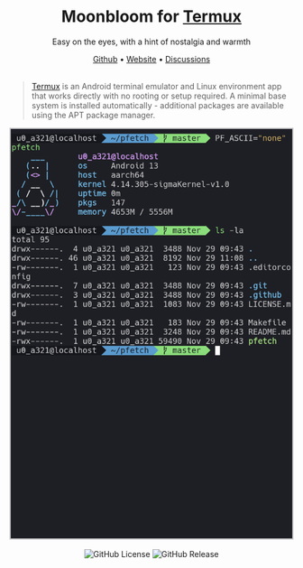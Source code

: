 <div align="center">
  <h1>Moonbloom for <a href="https://termux.dev/en/">Termux</a></h1>
  <p>Easy on the eyes, with a hint of nostalgia and warmth</p>
  <span><a href="https://github.com/moonbloom-theme/moonbloom">Github</a> • <a href="https://moonbloom.teplostanski.dev">Website</a> • <a href="https://github.com/orgs/moonbloom-theme/discussions">Discussions</a></span>
</div>

<br/>

> [Termux](https://termux.dev/en/) is an Android terminal emulator and Linux environment app that works directly with no rooting or setup required. A minimal base system is installed automatically - additional packages are available using the APT package manager.

![Screen](./screenshot2.png)

<p align="center">
        <img alt="GitHub License" src="https://img.shields.io/github/license/moonbloom-theme/termux?style=flat-square&labelColor=%231e1f27&color=%23E8C87E">
        <img alt="GitHub Release" src="https://img.shields.io/github/v/release/moonbloom-theme/termux?include_prereleases&display_name=release&style=flat-square&labelColor=%231e1f27&color=%23E8C87E">

</p>
